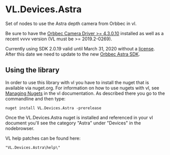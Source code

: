 # VL.Devices.Astra
Set of nodes to use the Astra depth camera from Orbbec in vl.

Be sure to have the [Orbbec Camera Driver >= 4.3.0.10](https://orbbec3d.com/develop/) installed as well as a recent vvvv version (VL must be >= 2019.2-0269).

Currently using SDK 2.0.19 valid until March 31, 2020 without a [license](http://shop.orbbec3d.com/Orbbec-Body-Tracking-License_p_55.html). After this date we need to update to the new [Orbbec Astra SDK](https://orbbec3d.com/develop/).

## Using the library
In order to use this library with vl you have to install the nuget that is available via nuget.org. For information on how to use nugets with vl, see [Managing Nugets](https://vvvv.gitbooks.io/the-gray-book/content/en/reference/libraries/dependencies.html#_manage_nugets) in the vl documentation. As described there you go to the commandline and then type:

    nuget install VL.Devices.Astra -prerelease

Once the VL.Devices.Astra nuget is installed and referenced in your vl document you'll see the category "Astra" under "Devices" in the nodebrowser.

VL help patches can be found here:

    "VL.Devices.Astra\help\"
